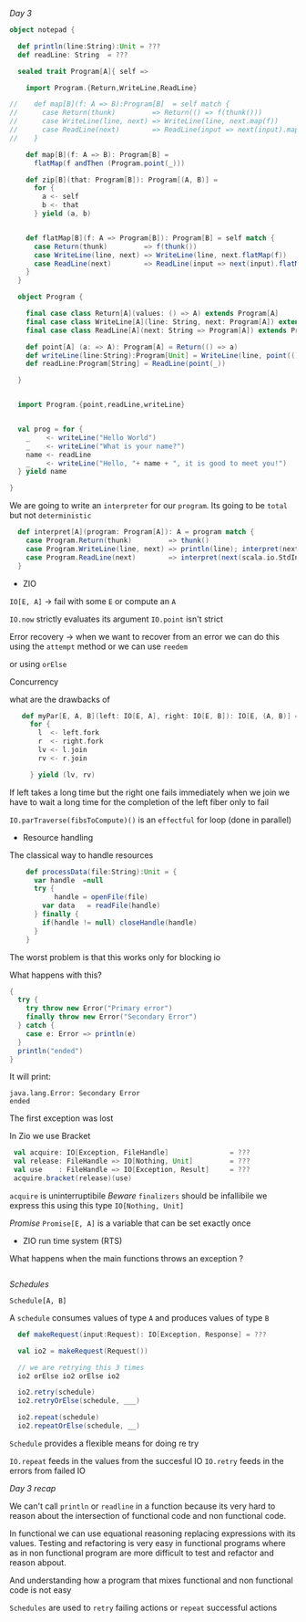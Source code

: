 *Day 3*

```scala
object notepad {

  def println(line:String):Unit = ???
  def readLine: String  = ???

  sealed trait Program[A]{ self =>

    import Program.{Return,WriteLine,ReadLine}

//    def map[B](f: A => B):Program[B]  = self match {
//      case Return(thunk)         => Return(() => f(thunk()))
//      case WriteLine(line, next) => WriteLine(line, next.map(f))
//      case ReadLine(next)        => ReadLine(input => next(input).map(f))
//    }

    def map[B](f: A => B): Program[B] =
      flatMap(f andThen (Program.point(_)))

    def zip[B](that: Program[B]): Program[(A, B)] =
      for {
        a <- self
        b <- that
      } yield (a, b)


    def flatMap[B](f: A => Program[B]): Program[B] = self match {
      case Return(thunk)         => f(thunk())
      case WriteLine(line, next) => WriteLine(line, next.flatMap(f))
      case ReadLine(next)        => ReadLine(input => next(input).flatMap(f))
    }
  }

  object Program {

    final case class Return[A](values: () => A) extends Program[A]
    final case class WriteLine[A](line: String, next: Program[A]) extends Program[A]
    final case class ReadLine[A](next: String => Program[A]) extends Program[A]

    def point[A] (a: => A): Program[A] = Return(() => a)
    def writeLine(line:String):Program[Unit] = WriteLine(line, point(()))
    def readLine:Program[String] = ReadLine(point(_))

  }


  import Program.{point,readLine,writeLine}


  val prog = for {
    _    <- writeLine("Hello World")
    _    <- writeLine("What is your name?")
    name <- readLine
    _    <- writeLine("Hello, "+ name + ", it is good to meet you!")
  } yield name

}
```

We are going to write an `interpreter` for our `program`. 
Its going to be `total` but not `deterministic`

```scala
  def interpret[A](program: Program[A]): A = program match {
    case Program.Return(thunk)         => thunk()
    case Program.WriteLine(line, next) => println(line); interpret(next)
    case Program.ReadLine(next)        => interpret(next(scala.io.StdIn.readLine()))
  }
```

  * ZIO

  `IO[E, A]` -> fail with some `E` or compute an `A`

  `IO.now` strictly evaluates its argument
  `IO.point` isn't strict


  Error recovery -> when we want to recover from an error
  we can do this using the `attempt` method
  or we can use `reedem`

  or using `orElse`


  Concurrency


  what are the drawbacks of

 ```scala
    def myPar[E, A, B](left: IO[E, A], right: IO[E, B]): IO[E, (A, B)] =
      for {
        l  <- left.fork
        r  <- right.fork
        lv <- l.join
        rv <- r.join

      } yield (lv, rv)
```
 If left takes a long time but the right one fails immediately when we join we
 have to wait a long time for the completion of the left fiber only to fail


 `IO.parTraverse(fibsToCompute)()` is an `effectful` for loop (done in parallel)


   * Resource handling

   The classical way to handle resources
   
  ```scala
      def processData(file:String):Unit = {
        var handle  =null
        try {
             handle = openFile(file)
          var data   = readFile(handle)
        } finally {
          if(handle != null) closeHandle(handle)
        }
      }
  ```

 The worst problem is that this works only for blocking io


 What happens with this?

 ```scala
 {
   try {
     try throw new Error("Primary error")
     finally throw new Error("Secondary Error")
   } catch {
     case e: Error => println(e)
   }
   println("ended")
 }
 ```

 It will print:
 ```
 java.lang.Error: Secondary Error
 ended
 ```

 The first exception was lost


 In Zio we use Bracket

 ```scala
  val acquire: IO[Exception, FileHandle]               = ???
  val release: FileHandle => IO[Nothing, Unit]         = ???
  val use    : FileHandle => IO[Exception, Result]     = ???
  acquire.bracket(release)(use)
```
     
`acquire` is uninterruptibile
*Beware* `finalizers` should be infallibile we express this using this type `IO[Nothing, Unit]`

*Promise*
 `Promise[E, A]` is a variable that can be set exactly once

* ZIO run time system (RTS)

What happens when the main functions throws an exception ?

```

```

*Schedules*

`Schedule[A, B]`

A `schedule` consumes values of type `A` and produces values of type `B`

```scala
  def makeRequest(input:Request): IO[Exception, Response] = ???

  val io2 = makeRequest(Request())

  // we are retrying this 3 times
  io2 orElse io2 orElse io2

  io2.retry(schedule)
  io2.retryOrElse(schedule, ___)

  io2.repeat(schedule)
  io2.repeatOrElse(schedule, __)
```
`Schedule` provides a flexible means for doing re try

`IO.repeat` feeds in the values from the succesful IO
`IO.retry` feeds in the errors from failed IO


*Day 3 recap*

We can't call `println` or `readline` in a function because its very hard to reason about the intersection of functional code and non functional code.

In functional we can use equational reasoning replacing expressions with its values.
Testing and refactoring is very easy in functional programs where as in non functional program are more difficult to test and refactor and reason abpout.

And understanding how a program that mixes functional and non functional code is not easy

`Schedules` are used  to `retry` failing actions or `repeat` successful actions

